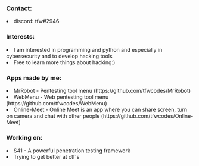 ### Contact:

<li> discord: tfw#2946

### Interests:

<li> I am interested in programming and python and especially in cybersecurity and to develop hacking tools
<li> Free to learn more things about hacking:)

  
### Apps made by me:
  
  <li> MrRobot - Pentesting tool menu (https://github.com/tfwcodes/MrRobot)
  <li> WebMenu - Web pentesting tool menu (https://github.com/tfwcodes/WebMenu)
  <li> Online-Meet - Online Meet is an app where you can share screen, turn on camera and chat with other people (https://github.com/tfwcodes/Online-Meet)
    
    
### Working on:
    
<li> S41 - A powerful penetration testing framework
<li> Trying to get better at ctf's
